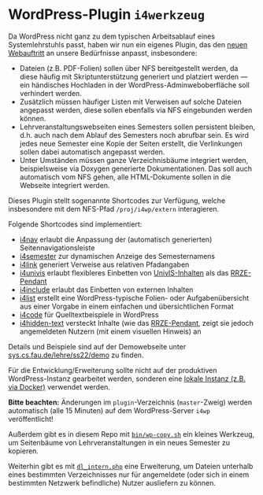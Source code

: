 WordPress-Plugin `i4werkzeug`
=============================

Da WordPress nicht ganz zu dem typischen Arbeitsablauf eines Systemlehrstuhls
passt, haben wir nun ein eigenes Plugin, das den [neuen Webauftritt](https://sys.cs.fau.de/)
an unsere Bedürfnisse anpasst, insbesondere:

 * Dateien (z.B. PDF-Folien) sollen über NFS bereitgestellt werden, da diese
   häufig mit Skriptunterstützung generiert und platziert werden — ein
   händisches Hochladen in der WordPress-Adminweboberfläche soll verhindert werden.
 * Zusätzlich müssen häufiger Listen mit Verweisen auf solche Dateien angepasst
   werden, diese sollen ebenfalls via NFS eingebunden werden können.
 * Lehrveranstaltungswebseiten eines Semesters sollen persistent bleiben,
   d.h. auch nach dem Ablauf des Semesters noch abrufbar sein.
   Es wird jedes neue Semester eine Kopie der Seiten erstellt,
   die Verlinkungen sollen dabei automatisch angepasst werden.
 * Unter Umständen müssen ganze Verzeichnisbäume integriert werden,
   beispielsweise via Doxygen generierte Dokumentationen.
   Das soll auch automatisch vom NFS gehen, alle HTML-Dokumente sollen in die
   Webseite integriert werden.

Dieses Plugin stellt sogenannte Shortcodes zur Verfügung, welche insbesondere
mit dem NFS-Pfad `/proj/i4wp/extern` interagieren.

Folgende Shortcodes sind implementiert:

 * [i4nav](doc/i4subnav.md) erlaubt die Anpassung der (automatisch generierten)
   Seitennavigationsleiste
 * [i4semester](doc/i4semester.md) zur dynamischen Anzeige des Semesternamens
 * [i4link](doc/i4link.md) generiert Verweise aus relativen Pfadangaben
 * [i4univis](doc/i4univis.md) erlaubt flexibleres Einbetten von
   [UnivIS-Inhalten](https://univis.fau.de/) als das
   [RRZE-Pendant](https://www.wordpress.rrze.fau.de/plugins/fau-und-rrze-plugins/rrze-univis/)
 * [i4include](doc/i4include.md) erlaubt das Einbetten von externen Inhalten
 * [i4list](doc/i4list.md) erstellt eine WordPress-typische Folien- oder
   Aufgabenübersicht aus einer Vorgabe in einem einfachen und übersichtlichen
   Format
 * [i4code](doc/i4code.md) für Quelltextbeispiele in WordPress
 * [i4hidden-text](doc/i4hiddentext.md) versteckt Inhalte (wie das
   [RRZE-Pendant](https://www.wordpress.rrze.fau.de/plugins/fau-und-rrze-plugins/elements/hidden-text/),
   zeigt sie jedoch angemeldeten Nutzern (mit einem visuellen Hinweis) an

Details und Beispiele sind auf der Demowebseite unter
[sys.cs.fau.de/lehre/ss22/demo](https://sys.cs.fau.de/lehre/ss22/demo) zu finden.

Für die Entwicklung/Erweiterung sollte nicht auf der produktiven WordPress-Instanz
gearbeitet werden, sonderen eine [lokale Instanz (z.B. via Docker)](doc/dev.md)
verwendet werden.

**Bitte beachten:** Änderungen im `plugin`-Verzeichnis (`master`-Zweig) werden
automatisch (alle 15 Minuten) auf dem WordPress-Server `i4wp` veröffentlicht!

Außerdem gibt es in diesem Repo mit [`bin/wp-copy.sh`](doc/wp-copy.md) ein
kleines Werkzeug, um Seitenbäume von Lehrveranstaltungen in ein neues Semester
zu kopieren.

Weiterhin gibt es mit [`dl_intern.php`](intern/README.md) eine Erweiterung, um
Dateien unterhalb eines bestimmten Verzeichnisses nur für angemeldete (oder sich
in einem bestimmten Netzwerk befindliche) Nutzer ausliefern zu können.
